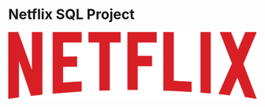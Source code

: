 # Netflix SQL Project
![Netflix](https://github.com/Akmr99/Netflix_SQL_Project/blob/main/Netflix_2015_logo.svg.png?raw=true)
